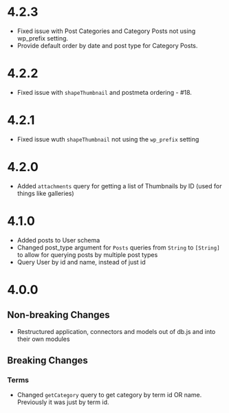# 4.2.3

- Fixed issue with Post Categories and Category Posts not using wp_prefix setting.
- Provide default order by date and post type for Category Posts.

# 4.2.2

- Fixed issue with `shapeThumbnail` and postmeta ordering - #18. 

# 4.2.1

- Fixed issue wuth `shapeThumbnail` not using the `wp_prefix` setting

# 4.2.0

- Added `attachments` query for getting a list of Thumbnails by ID (used for things like galleries)

# 4.1.0

- Added posts to User schema
- Changed post_type argument for `Posts` queries from `String` to `[String]` to allow for querying posts by multiple post types
- Query User by id and name, instead of just id

# 4.0.0

## Non-breaking Changes

- Restructured application, connectors and models out of db.js and into their own modules


## Breaking Changes

### Terms

- Changed `getCategory` query to get category by term id OR name. Previously it was just by term id. 